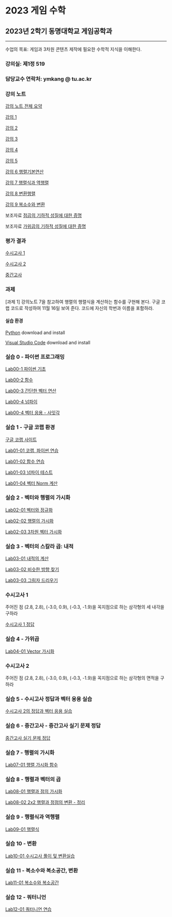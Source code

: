 # 2023 게임 수학

## 2023년 2학기 동명대학교 게임공학과 
--------------------------------

수업의 목표: 게임과 3차원 콘텐츠 제작에 필요한 수학적 지식을 이해한다.

### 강의실: 제1정 519
### 담당교수 연락처: ymkang @ tu.ac.kr

### 강의 노트

[강의 노트 전체 요약](https://github.com/dknife/2023GMath/raw/main/LectureNotes/LectureNotesAll_GameMath2023.pdf)

[강의 1](https://github.com/dknife/2023GMath/raw/main/LectureNotes/%EA%B0%95%EC%9D%981.pdf)

[강의 2](https://github.com/dknife/2023GMath/raw/main/LectureNotes/%EA%B0%95%EC%9D%982.pdf)

[강의 3](https://github.com/dknife/2023GMath/raw/main/LectureNotes/%EA%B0%95%EC%9D%983.pdf)

[강의 4](https://github.com/dknife/2023GMath/raw/main/LectureNotes/%EA%B0%95%EC%9D%984.pdf)

[강의 5](https://github.com/dknife/2023GMath/raw/main/LectureNotes/%EA%B0%95%EC%9D%985.pdf)

[강의 6 행렬기본연산](https://github.com/dknife/2023GMath/raw/main/LectureNotes/%EA%B0%95%EC%9D%986.pdf)

[강의 7 행렬식과 역행렬](https://github.com/dknife/2023GMath/raw/main/LectureNotes/%EA%B0%95%EC%9D%987.pdf)

[강의 8 변환행렬](https://github.com/dknife/2023GMath/raw/main/LectureNotes/%EA%B0%95%EC%9D%988.pdf)

[강의 9 복소수와 변환](https://github.com/dknife/2023GMath/raw/main/LectureNotes/%EA%B0%95%EC%9D%989.pdf)


보조자료 [점곱의 기하적 성질에 대한 증명](https://github.com/dknife/2023GMath/blob/main/LectureNotes/DotProduct_Proof.pdf)

보조자료 [가위곱의 기하적 성질에 대한 증명](https://github.com/dknife/2023GMath/blob/main/LectureNotes/CrossProduct_Proof.pdf)


### 평가 결과

[수시고사 1](https://github.com/dknife/2023GMath/wiki/2023GameMath_quiz01)

[수시고사 2](https://github.com/dknife/2023GMath/wiki/2023GameMath_quiz02)

[중간고사](https://github.com/dknife/2023GMath/wiki/2023GameMath_midterm)

### 과제

[과제 1] 강의노트 7을 참고하여 행렬의 행렬식을 계산하는 함수를 구현해 본다. 구글 코랩 코드로 작성하여 11월 16일 보여 준다. 코드에 자신의 학번과 이름을 포함하라.


#### 실습 환경

[Python](https://www.python.org/downloads/) download and install

[Visual Studio Code](https://code.visualstudio.com/) download and install

### 실습 0 - 파이썬 프로그래밍 

[Lab00-1 파이썬 기초](https://github.com/dknife/2023GMath/blob/main/Lab/Lab00/01_basics.py)

[Lab00-2 함수](https://github.com/dknife/2023GMath/blob/main/Lab/Lab00/02_function.py)

[Lab00-3 간단한 벡터 연산](https://github.com/dknife/2023GMath/blob/main/Lab/Lab00/03_vectors.py)

[Lab00-4 넘파이](https://github.com/dknife/2023GMath/blob/main/Lab/Lab00/04_numpy.py)

[Lab00-4 벡터 응용 - 사잇각](https://github.com/dknife/2023GMath/blob/main/Lab/Lab00/05_application_vector.py)

### 실습 1 - 구글 코랩 환경

[구글 코랩 사이트](https://colab.research.google.com)

[Lab01-01 코랩, 파이썬 연습](https://colab.research.google.com/drive/10r7jSGh9kvIHOK6R5tKxphG74rv-FQWr)

[Lab01-02 함수 연습](https://colab.research.google.com/drive/124eZOk7_daSHlI55q347Nm9XdeU1SkLa?usp=sharing)

[Lab01-03 넘파이 테스트](https://colab.research.google.com/drive/1XodiWAl1ZsDLZg-Pc8NK7H3zbwKskfxX?usp=sharing)

[Lab01-04 벡터 Norm 계산](https://colab.research.google.com/drive/1RdWL9goY8iifxDJHOw-O9_c5IQOj4Elq?usp=sharing)

### 실습 2 - 벡터와 행렬의 가시화

[Lab02-01 벡터와 정규화](https://colab.research.google.com/drive/1A-ifDlxepqKgNNaI-LTPjnJLxASN2oF6?usp=sharing)

[Lab02-02 행렬의 가시화](https://colab.research.google.com/drive/1K0ip0EzxiNb8LER1zcHZT90KRcwqptsV)

[Lab02-03 3차원 벡터 가시화](https://colab.research.google.com/drive/17XiVfkliQ2cEiakjLbwmGczU7AKP3tXI?usp=sharing)

### 실습 3 - 벡터의 스칼라 곱: 내적

[Lab03-01 내적의 계산](https://colab.research.google.com/drive/1I8KgpKJsUzJA0HT0grEf734QxJS2zTob)

[Lab03-02 비슷한 방향 찾기](https://colab.research.google.com/drive/1DBa4KnStZ9tqxFAmR090BbVoGNP5vAlu?usp=sharing)

[Lab03-03 그림자 드리우기](https://colab.research.google.com/drive/1fCwevxz-tTwBVG6pGe74GdvGHiPS3ko2?usp=sharing)

### 수시고사 1

주어진 점 (2.8, 2.8), (-3.0, 0.9), (-0.3, -1.9)을 꼭지점으로 하는 삼각형의 세 내각을 구하라

[수시고사 1 정답](https://colab.research.google.com/drive/1bNITliifnvHkNKiLlZzUbEaZrgvi8zjN?usp=sharing)

### 실습 4 - 가위곱

[Lab04-01 Vector 가시화](https://colab.research.google.com/drive/1uEpCkBcF00s4fJU2yMpVv64621TpagVh?usp=sharing)

### 수시고사 2

주어진 점 (2.8, 2.8), (-3.0, 0.9), (-0.3, -1.9)을 꼭지점으로 하는 삼각형의 면적을 구하라

### 실습 5 - 수시고사 정답과 벡터 응용 실습

[수시고사 2의 정답과 벡터 응용 실습](https://colab.research.google.com/drive/1oMbLaaUyK_f0gyyhTQn66GUaMLdVMTNy?usp=sharing)

### 실습 6 - 중간고사 - 중간고사 실기 문제 정답

[중간고사 실기 문제 정답](https://colab.research.google.com/drive/1uBSWUKkBU9qycycvc1KMLJo3yoJpVGnL?usp=sharing)


### 실습 7 - 행렬의 가시화

[Lab07-01 행렬 가시화 함수](https://colab.research.google.com/drive/12N8pgFGfsLfxOdLIdpNE-qKDE_Os257s?usp=sharing)

### 실습 8 - 행렬과 벡터의 곱

[Lab08-01 행렬과 점의 가시화](https://colab.research.google.com/drive/1DZDDcA6G_97q4X-CHwM0rYX7qNVluMQY?usp=sharing)

[Lab08-02 2x2 행렬과 정점의 변환 - 정리](https://colab.research.google.com/drive/1lxjLz7BMbEeTwo6lbtndnhSzoLNYXSME#scrollTo=qg2Q_qSwpy87)


### 실습 9 - 행렬식과 역행렬

[Lab09-01 행렬식](https://colab.research.google.com/drive/1TWfIvbnvYIiR6lkgSz9H_8B5YJkusupW?usp=sharing)

### 실습 10 - 변환

[Lab10-01 수시고사 풀이 및 변환실습](https://colab.research.google.com/drive/1zmWLsADSmiZiX8Ya24I3kFtvEEUU_GIn?usp=sharing)

### 실습 11 - 복소수와 복소공간, 변환

[Lab11-01 복소수와 복소공간](https://colab.research.google.com/drive/1uglkaFVL-msS10jjybVvvEnxfE0BDUVV?usp=sharing)

### 실습 12 - 쿼터니언

[Lab12-01 쿼터니언 연습](https://colab.research.google.com/drive/1dIInBXHQrqh4mTX4zeQsMsEsk9kfZZEV?usp=sharing)
